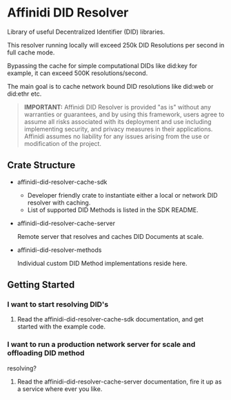 # Affinidi DID Resolver

Library of useful Decentralized Identifier (DID) libraries.

This resolver running locally will exceed 250k DID Resolutions per second in full
cache mode.

Bypassing the cache for simple computational DIDs like did:key for example, it can
exceed 500K resolutions/second.

The main goal is to cache network bound DID resolutions like did:web or did:ethr
etc.

> **IMPORTANT:**
> Affinidi DID Resolver is provided "as is" without any warranties or guarantees,
and by using this framework, users agree to assume all risks associated with its
deployment and use including implementing security, and privacy measures in their
applications. Affinidi assumes no liability for any issues arising from the use
or modification of the project.

## Crate Structure

- affinidi-did-resolver-cache-sdk

  - Developer friendly crate to instantiate either a local or network DID resolver
  with caching.
  - List of supported DID Methods is listed in the SDK README.

- affinidi-did-resolver-cache-server

  Remote server that resolves and caches DID Documents at scale.

- affinidi-did-resolver-methods

  Individual custom DID Method implementations reside here.

## Getting Started

### I want to start resolving DID's

1. Read the affinidi-did-resolver-cache-sdk documentation, and get started with
the example code.

### I want to run a production network server for scale and offloading DID method

resolving?

1. Read the affinidi-did-resolver-cache-server documentation, fire it up as a
service where ever you like.
